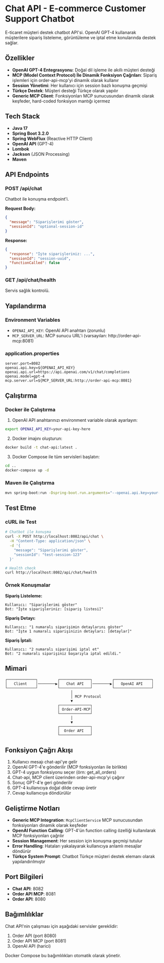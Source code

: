 # Chat API - E-commerce Customer Support Chatbot

E-ticaret müşteri destek chatbot API'si. OpenAI GPT-4 kullanarak müşterilere sipariş listeleme, görüntüleme ve iptal etme konularında destek sağlar.

## Özellikler

- **OpenAI GPT-4 Entegrasyonu**: Doğal dil işleme ile akıllı müşteri desteği
- **MCP (Model Context Protocol) İle Dinamik Fonksiyon Çağrıları**: Sipariş işlemleri için order-api-mcp'yi dinamik olarak kullanır
- **Session Yönetimi**: Her kullanıcı için session bazlı konuşma geçmişi
- **Türkçe Destek**: Müşteri desteği Türkçe olarak yapılır
- **Generic MCP Client**: Fonksiyonları MCP sunucusundan dinamik olarak keşfeder, hard-coded fonksiyon mantığı içermez

## Tech Stack

- **Java 17**
- **Spring Boot 3.2.0**
- **Spring WebFlux** (Reactive HTTP Client)
- **OpenAI API** (GPT-4)
- **Lombok**
- **Jackson** (JSON Processing)
- **Maven**

## API Endpoints

### POST /api/chat
Chatbot ile konuşma endpoint'i.

**Request Body:**
```json
{
  "message": "Siparişlerimi göster",
  "sessionId": "optional-session-id"
}
```

**Response:**
```json
{
  "response": "İşte siparişleriniz: ...",
  "sessionId": "session-uuid",
  "functionCalled": false
}
```

### GET /api/chat/health
Servis sağlık kontrolü.

## Yapılandırma

### Environment Variables

- `OPENAI_API_KEY`: OpenAI API anahtarı (zorunlu)
- `MCP_SERVER_URL`: MCP sunucu URL'i (varsayılan: http://order-api-mcp:8081)

### application.properties

```properties
server.port=8082
openai.api.key=${OPENAI_API_KEY}
openai.api.url=https://api.openai.com/v1/chat/completions
openai.model=gpt-4
mcp.server.url=${MCP_SERVER_URL:http://order-api-mcp:8081}
```

## Çalıştırma

### Docker ile Çalıştırma

1. OpenAI API anahtarınızı environment variable olarak ayarlayın:
```bash
export OPENAI_API_KEY=your-api-key-here
```

2. Docker imajını oluşturun:
```bash
docker build -t chat-api:latest .
```

3. Docker Compose ile tüm servisleri başlatın:
```bash
cd ..
docker-compose up -d
```

### Maven ile Çalıştırma

```bash
mvn spring-boot:run -Dspring-boot.run.arguments="--openai.api.key=your-api-key"
```

## Test Etme

### cURL ile Test

```bash
# Chatbot ile konuşma
curl -X POST http://localhost:8082/api/chat \
  -H "Content-Type: application/json" \
  -d '{
    "message": "Siparişlerimi göster",
    "sessionId": "test-session-123"
  }'

# Health check
curl http://localhost:8082/api/chat/health
```

### Örnek Konuşmalar

**Sipariş Listeleme:**
```
Kullanıcı: "Siparişlerimi göster"
Bot: "İşte siparişleriniz: [sipariş listesi]"
```

**Sipariş Detayı:**
```
Kullanıcı: "1 numaralı siparişimin detaylarını göster"
Bot: "İşte 1 numaralı siparişinizin detayları: [detaylar]"
```

**Sipariş İptali:**
```
Kullanıcı: "2 numaralı siparişimi iptal et"
Bot: "2 numaralı siparişiniz başarıyla iptal edildi."
```

## Mimari

```
┌─────────────┐         ┌──────────────┐         ┌─────────────────┐
│   Client    │────────▶│   Chat API   │────────▶│   OpenAI API    │
└─────────────┘         └──────────────┘         └─────────────────┘
                              │
                              │ MCP Protocol
                              ▼
                        ┌──────────────┐
                        │ Order-API-MCP│
                        └──────────────┘
                              │
                              ▼
                        ┌──────────────┐
                        │  Order API   │
                        └──────────────┘
```

## Fonksiyon Çağrı Akışı

1. Kullanıcı mesajı chat-api'ye gelir
2. OpenAI GPT-4'e gönderilir (MCP fonksiyonları ile birlikte)
3. GPT-4 uygun fonksiyonu seçer (örn: get_all_orders)
4. Chat-api, MCP client üzerinden order-api-mcp'yi çağırır
5. Sonuç GPT-4'e geri gönderilir
6. GPT-4 kullanıcıya doğal dilde cevap üretir
7. Cevap kullanıcıya döndürülür

## Geliştirme Notları

- **Generic MCP Integration**: `McpClientService` MCP sunucusundan fonksiyonları dinamik olarak keşfeder
- **OpenAI Function Calling**: GPT-4'ün function calling özelliği kullanılarak MCP fonksiyonları çağrılır
- **Session Management**: Her session için konuşma geçmişi tutulur
- **Error Handling**: Hataları yakalayarak kullanıcıya anlamlı mesajlar döndürür
- **Türkçe System Prompt**: Chatbot Türkçe müşteri destek elemanı olarak yapılandırılmıştır

## Port Bilgileri

- **Chat API**: 8082
- **Order API MCP**: 8081
- **Order API**: 8080

## Bağımlılıklar

Chat API'nin çalışması için aşağıdaki servisler gereklidir:
1. Order API (port 8080)
2. Order API MCP (port 8081)
3. OpenAI API (harici)

Docker Compose bu bağımlılıkları otomatik olarak yönetir.
